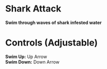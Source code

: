 # Shark Attack
**Swim through waves of shark infested water**
# Controls (Adjustable)
**Swim Up:** Up Arrow\
**Swim Down:** Down Arrow
